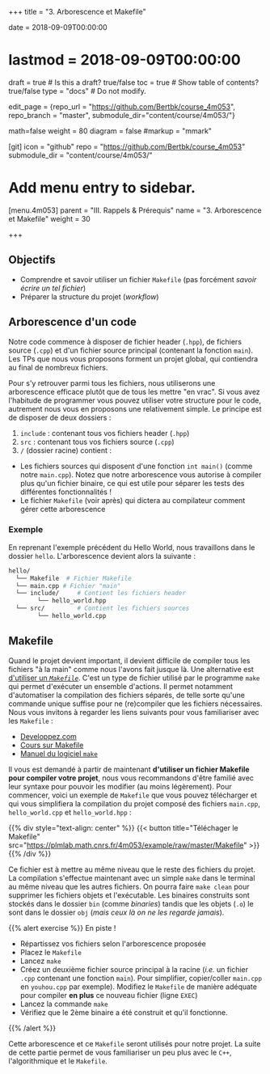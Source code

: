 +++
title = "3. Arborescence et Makefile"

date = 2018-09-09T00:00:00
# lastmod = 2018-09-09T00:00:00

draft = true  # Is this a draft? true/false
toc = true  # Show table of contents? true/false
type = "docs"  # Do not modify.

edit_page = {repo_url = "https://github.com/Bertbk/course_4m053", repo_branch = "master", submodule_dir="content/course/4m053/"}

math=false
weight = 80
diagram = false
#markup = "mmark"

[git]
  icon = "github"
  repo = "https://github.com/Bertbk/course_4m053"
  submodule_dir = "content/course/4m053/"

# Add menu entry to sidebar.
[menu.4m053]
  parent = "III. Rappels & Prérequis"
  name = "3. Arborescence et Makefile"
  weight = 30

+++

## Objectifs

- Comprendre et savoir utiliser un fichier `Makefile` (pas forcément *savoir écrire un tel fichier*)
- Préparer la structure du projet (*workflow*)

## Arborescence d'un code

Notre code commence à disposer de fichier header (`.hpp`), de fichiers source (`.cpp`) et d'un fichier source principal (contenant la fonction `main`). Les TPs que nous vous proposons forment un projet global, qui contiendra au final de nombreux fichiers.

Pour s'y retrouver parmi tous les fichiers, nous utiliserons une arborescence efficace plutôt que de tous les mettre "en vrac". Si vous avez l'habitude de programmer vous pouvez utiliser votre structure pour le code, autrement nous vous en proposons une relativement simple. Le principe est de disposer de deux dossiers :

1. `include` : contenant tous vos fichiers header (`.hpp`)
2. `src` : contenant tous vos fichiers source (`.cpp`)
3. `/` (dossier racine) contient :
  - Les fichiers sources qui disposent d'une  fonction `int main()` (comme notre `main.cpp`). Notez que notre arborescence vous autorise à compiler plus qu'un fichier binaire, ce qui est utile pour séparer les tests des différentes fonctionnalités !
  - Le fichier `Makefile` (voir après) qui dictera au compilateur comment gérer cette arborescence


### Exemple

En reprenant l'exemple précédent du Hello World, nous travaillons dans le dossier `hello`. L'arborescence devient alors la suivante :

```bash
hello/
  └── Makefile  # Fichier Makefile
  └── main.cpp # Fichier "main"
  └── include/     # Contient les fichiers header
        └── hello_world.hpp
  └── src/         # Contient les fichiers sources
        └── hello_world.cpp
```


## Makefile

Quand le projet devient important, il devient difficile de compiler tous les fichiers "à la main" comme nous l'avons fait jusque là. Une alternative est [d'utiliser un *`Makefile`*](https://en.wikipedia.org/wiki/Makefile). C'est un type de fichier utilisé par le programme `make` qui permet d'exécuter un ensemble d'actions. Il permet notamment d'automatiser la compilation des fichiers séparés, de telle sorte qu'une commande unique suffise pour ne (re)compiler que les fichiers nécessaires. Nous vous invitons à regarder les liens suivants pour vous familiariser avec les `Makefile` :

- [Developpez.com](http://gl.developpez.com/tutoriel/outil/makefile/)
- [Cours sur Makefile](http://www.cs.colby.edu/maxwell/courses/tutorials/maketutor/)
- [Manuel du logiciel `make`](https://www.gnu.org/software/make/manual/)

Il vous est demandé à partir de maintenant **d'utiliser un fichier Makefile pour compiler votre projet**, nous vous recommandons d'être familié avec leur syntaxe pour pouvoir les modifier (au moins légèrement). Pour commencer, voici un exemple de `Makefile` que vous pouvez télécharger et qui vous simplifiera la compilation du projet composé des fichiers `main.cpp`, `hello_world.cpp` et `hello_world.hpp` :

{{% div style="text-align: center" %}}
{{< button title="Téléchager le Makefile" src="https://plmlab.math.cnrs.fr/4m053/example/raw/master/Makefile" >}}
{{% /div %}}

Ce fichier est à mettre au même niveau que le reste des fichiers du projet. La compilation s'effectue maintenant avec un simple `make` dans le terminal au même niveau que les autres fichiers. On pourra faire `make clean` pour supprimer les fichiers objets et l'exécutable. Les binaires construits sont stockés dans le dossier `bin` (comme *binaries*) tandis que les objets (`.o`) le sont dans le dossier `obj` (*mais ceux là on ne les regarde jamais*).

{{% alert exercise %}}
En piste !

- Répartissez vos fichiers selon l'arborescence proposée
- Placez le `Makefile`
- Lancez `make`
- Créez un deuxième fichier source principal à la racine (*i.e.* un fichier `.cpp` contenant une fonction `main`). Pour simplifier, copier/coller `main.cpp` en `youhou.cpp` par exemple). Modifiez le `Makefile` de manière adéquate pour compiler **en plus** ce nouveau fichier (ligne `EXEC`)
- Lancez la commande `make` 
- Vérifiez que le 2ème binaire a été construit et qu'il fonctionne.

{{% /alert %}}

Cette arborescence et ce `Makefile` seront utilisés pour notre projet. La suite de cette partie permet de vous familiariser un peu plus avec le `C++`, l'algorithmique et le `Makefile`. 

